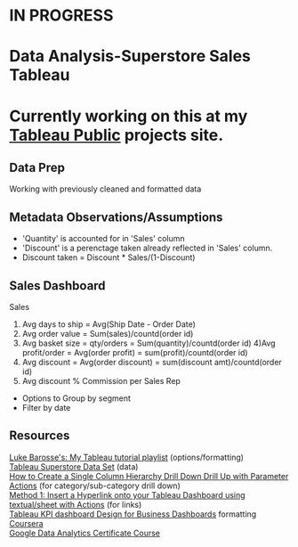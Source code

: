 # IN PROGRESS
# Data Analysis-Superstore Sales Tableau

# Currently working on this at my [Tableau Public](https://public.tableau.com/app/profile/lori.bettencourt) projects site.

## Data Prep
Working with previously cleaned and formatted data 

## Metadata Observations/Assumptions
* 'Quantity' is accounted for in 'Sales' column
* 'Discount' is a perenctage taken already reflected in 'Sales' column.
* Discount taken = Discount * Sales/(1-Discount)

## Sales Dashboard
Sales
1) Avg days to ship = Avg(Ship Date - Order Date)
2) Avg order value =  Sum(sales)/countd(order id)
3) Avg basket size = qty/orders = Sum(quantity)/countd(order id)
4)Avg profit/order = Avg(order profit) = sum(profit)/countd(order id)
5) Avg discount = Avg(order discount) = sum(discount amt)/countd(order id)
6) Avg discount %
Commission per Sales Rep
* Options to Group by segment
* Filter by date

## Resources
[Luke Barosse's: My Tableau tutorial playlist](https://www.youtube.com/playlist?list=PL_CkpxkuPiT_sRLeU_5JSArjc0P1lGU2_)  (options/formatting)  
[Tableau Superstore Data Set](https://docs.google.com/spreadsheets/d/1rAZkrxrtO1LQd7Lw61jXta0A7Bj5lFtn3LPRzcVxqhI/edit#gid=1824808968)  (data)  
[How to Create a Single Column Hierarchy Drill Down Drill Up with Parameter Actions](https://www.youtube.com/watch?v=L140GRsQ-mY&list=PLdeA_5rmA1Ecl1MnWUsyuV3IjiPSOqbU7&index=12) (for category/sub-category drill down)  
[Method 1: Insert a Hyperlink onto your Tableau Dashboard using textual/sheet with Actions](https://www.youtube.com/watch?v=-Mtb3WPBPSM) (for links)  
[Tableau KPI dashboard Design for Business Dashboards](https://www.youtube.com/watch?v=WT-8TLEXpF4&list=PLdeA_5rmA1Ecl1MnWUsyuV3IjiPSOqbU7&index=13&t=469s) formatting  
[Coursera](https://www.coursera.org/)\
[Google Data Analytics Certificate Course](https://www.coursera.org/professional-certificates/google-data-analytics?utm_source=gg&utm_medium=sem&utm_campaign=15-GoogleDataAnalytics-US&utm_content=B2C&campaignid=12504215975&adgroupid=122709142687&device=c&keyword=coursera%20data%20analytics%20course&matchtype=b&network=g&devicemodel=&adpostion=&creativeid=504570191916&hide_mobile_promo&gclid=Cj0KCQjw94WZBhDtARIsAKxWG--aGc_mpu7WTeU8sHtAVT4D9k79qOSJOCdgcl3hVUqPH2zR1B2j8acaAovsEALw_wcB)  

